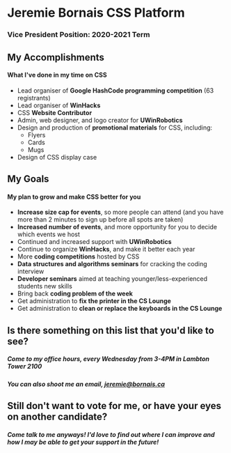 # Jeremie Bornais CSS Platform
### Vice President Position: 2020-2021 Term


## My Accomplishments
#### What I've done in my time on CSS
* Lead organiser of **Google HashCode programming competition** (63 registrants)
* Lead organiser of **WinHacks**
* CSS **Website Contributor**
* Admin, web designer, and logo creator for **UWinRobotics**
* Design and production of **promotional materials** for CSS, including:
  * Flyers
  * Cards
  * Mugs
* Design of CSS display case


## My Goals
#### My plan to grow and make CSS better for you
* **Increase size cap for events**, so more people can attend (and you have more than 2 minutes to sign up before all spots are taken)
* **Increased number of events**, and more opportunity for you to decide which events we host 
* Continued and increased support with **UWinRobotics**
* Continue to organize **WinHacks**, and make it better each year
* More **coding competitions** hosted by CSS
* **Data structures and algorithms seminars** for cracking the coding interview
* **Developer seminars** aimed at teaching younger/less-experienced students new skills 
* Bring back **coding problem of the week**
* Get administration to **fix the printer in the CS Lounge**
* Get administration to **clean or replace the keyboards in the CS Lounge**
 


## Is there something on this list that you'd like to see?
##### Come to my office hours, every Wednesday from 3-4PM in Lambton Tower 2100
##### You can also shoot me an email, jeremie@bornais.ca

## Still don't want to vote for me, or have your eyes on another candidate?
##### Come talk to me anyways! I'd love to find out where I can improve and how I may be able to get your support in the future!
